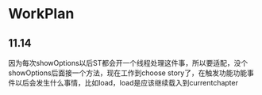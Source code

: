 WorkPlan
=======

11.14
------
因为每次showOptions以后ST都会开一个线程处理这件事，所以要适配，没个showOptions后面接一个方法，现在工作到choose story了，在触发功能功能事件以后会发生什么事情，比如load，load是应该继续载入到currentchapter